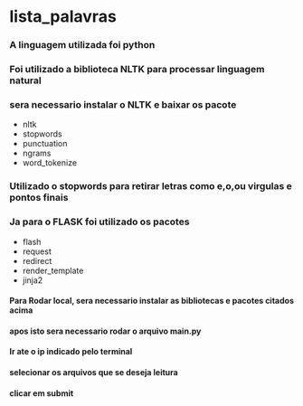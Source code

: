 # lista_palavras

### A linguagem utilizada foi python

### Foi utilizado a biblioteca NLTK para processar linguagem natural

### sera necessario instalar o NLTK e baixar os pacote 
- nltk
- stopwords
- punctuation
- ngrams
- word_tokenize
### Utilizado o stopwords para retirar letras como e,o,ou virgulas e pontos finais 

### Ja para o FLASK foi utilizado os pacotes
- flash
- request
- redirect
- render_template
- jinja2

#### Para Rodar local, sera necessario instalar as bibliotecas e pacotes citados acima
#### apos isto sera necessario rodar o arquivo main.py
#### Ir ate o ip indicado pelo terminal
#### selecionar os arquivos que se deseja leitura
#### clicar em submit

